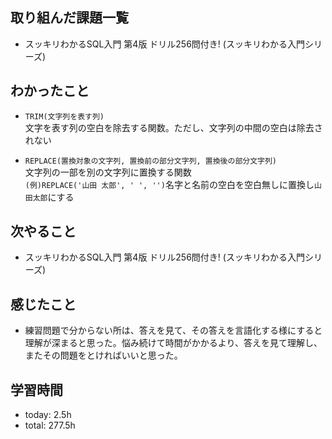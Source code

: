  ##  取り組んだ課題一覧

- スッキリわかるSQL入門 第4版 ドリル256問付き! (スッキリわかる入門シリーズ)

 ##  わかったこと

- `TRIM(文字列を表す列)`<br>文字を表す列の空白を除去する関数。ただし、文字列の中間の空白は除去されない

- `REPLACE(置換対象の文字列, 置換前の部分文字列, 置換後の部分文字列)`<br>文字列の一部を別の文字列に置換する関数<br>`(例)REPLACE('山田 太郎', ' ', '')`名字と名前の空白を空白無しに置換し`山田太郎`にする

 ##  次やること

- スッキリわかるSQL入門 第4版 ドリル256問付き! (スッキリわかる入門シリーズ)

 ##  感じたこと

- 練習問題で分からない所は、答えを見て、その答えを言語化する様にすると理解が深まると思った。悩み続けて時間がかかるより、答えを見て理解し、またその問題をとければいいと思った。

 ##  学習時間
- today: 2.5h
- total: 277.5h